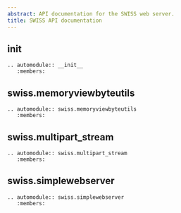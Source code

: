 ```yaml
---
abstract: API documentation for the SWISS web server.
title: SWISS API documentation
---
```


## **init**

```{eval-rst}
.. automodule:: __init__
   :members:
```

## swiss.memoryviewbyteutils

```{eval-rst}
.. automodule:: swiss.memoryviewbyteutils
   :members:
```

## swiss.multipart_stream

```{eval-rst}
.. automodule:: swiss.multipart_stream
   :members:
```

## swiss.simplewebserver

```{eval-rst}
.. automodule:: swiss.simplewebserver
   :members:
```
